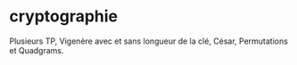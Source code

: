 # cryptographie
Plusieurs TP, Vigenère avec et sans longueur de la clé, César, Permutations et Quadgrams.

